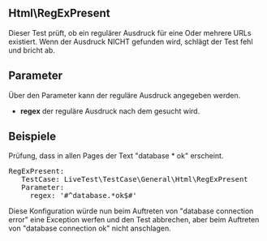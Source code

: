 ## Html\RegExPresent

Dieser Test prüft, ob ein regulärer Ausdruck für eine Oder mehrere URLs existiert. Wenn der Ausdruck NICHT gefunden wird, schlägt der Test fehl und bricht ab.

## Parameter
Über den Parameter kann der reguläre Ausdruck angegeben werden.

* **regex** der reguläre Ausdruck nach dem gesucht wird.

## Beispiele

Prüfung, dass in allen Pages der Text "database * ok" erscheint.

<pre>RegExPresent:
   TestCase: LiveTest\TestCase\General\Html\RegExPresent
   Parameter:
     regex: '#^database.*ok$#'</pre>

Diese Konfiguration würde nun beim Auftreten von "database connection error" eine Exception werfen und den Test abbrechen, aber beim Auftreten von "database connection ok" nicht anschlagen.
